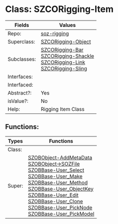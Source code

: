 
# Class:	SZCORigging-Item

| Fields | Values |
| --------- | --------- |
| Repo: | [soz-rigging](/repos/soz-rigging.html) |
| Superclass: | [SZCORigging-Object](SZCORigging-Object.html) |
| Subclasses: | [SZCORigging-Bar](SZCORigging-Bar.html) <br> [SZCORigging-Shackle](SZCORigging-Shackle.html) <br> [SZCORigging-Link](SZCORigging-Link.html) <br> [SZCORigging-Sling](SZCORigging-Sling.html) |
| Interfaces: |  |
| Interfaced: |  |
| Abstract?: | Yes |
| isValue?: | No |
| Help: | Rigging Item Class |


## Functions:

| Types | Functions |
| --------- | --------- |
| Class: |  |
| Super: | [SZOBObject-AddMetaData](SZOBObject.html) <br> [SZOBObject->SOZFile](SZOBObject.html) <br> [SZOBBase-User_Select](SZOBBase.html) <br> [SZOBBase-User_Make](SZOBBase.html) <br> [SZOBBase-User_Method](SZOBBase.html) <br> [SZOBBase-User_ObjectKey](SZOBBase.html) <br> [SZOBBase-User_Edit](SZOBBase.html) <br> [SZOBBase-User_Clone](SZOBBase.html) <br> [SZOBBase-User_PickNode](SZOBBase.html) <br> [SZOBBase-User_PickModel](SZOBBase.html) |


